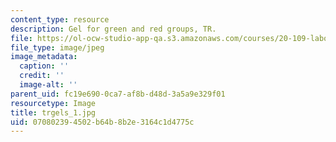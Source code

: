 ```yaml
---
content_type: resource
description: Gel for green and red groups, TR.
file: https://ol-ocw-studio-app-qa.s3.amazonaws.com/courses/20-109-laboratory-fundamentals-in-biological-engineering-fall-2007/070802394502b64b8b2e3164c1d4775c_trgels_1.jpg
file_type: image/jpeg
image_metadata:
  caption: ''
  credit: ''
  image-alt: ''
parent_uid: fc19e690-0ca7-af8b-d48d-3a5a9e329f01
resourcetype: Image
title: trgels_1.jpg
uid: 07080239-4502-b64b-8b2e-3164c1d4775c
---
```

